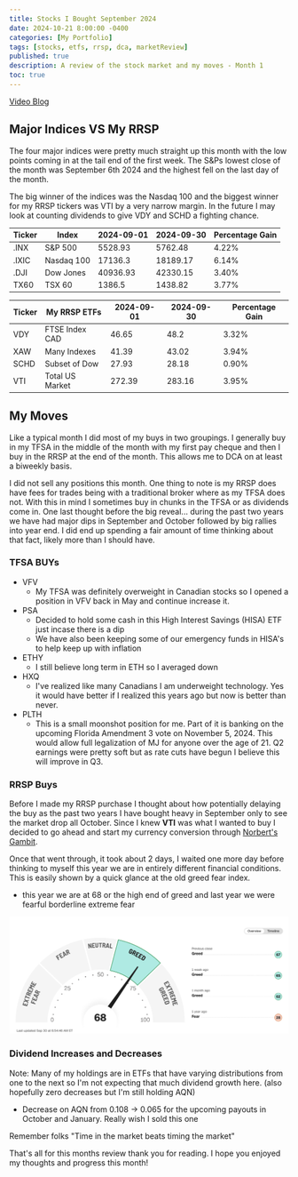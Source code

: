 ```yaml
---
title: Stocks I Bought September 2024
date: 2024-10-21 8:00:00 -0400
categories: [My Portfolio]
tags: [stocks, etfs, rrsp, dca, marketReview]
published: true
description: A review of the stock market and my moves - Month 1
toc: true
---
```


[Video Blog](https://youtu.be/5ycSc1wpBoc)

## Major Indices VS My RRSP
The four major indices were pretty much straight up this month with the low points coming in at the tail end of the first week. The S&Ps lowest close of the month was September 6th 2024 and the highest fell on the last day of the month.

The big winner of the indices was the Nasdaq 100 and the biggest winner for my RRSP tickers was VTI by a very narrow margin. In the future I may look at counting dividends to give VDY and SCHD a fighting chance.

  | **Ticker** | **Index**  | **2024-09-01** | **2024-09-30** | **Percentage Gain** |
  | ---------- | ---------- | -------------- | -------------- | ------------------- |
  | .INX       | S&P 500    | 5528.93        | 5762.48        | 4.22%               |
  | .IXIC      | Nasdaq 100 | 17136.3        | 18189.17       | 6.14%               |
  | .DJI       | Dow Jones  | 40936.93       | 42330.15       | 3.40%               |
  | TX60       | TSX 60     | 1386.5         | 1438.82        | 3.77%               |

  | **Ticker** | **My RRSP ETFs** | **2024-09-01** | **2024-09-30** | **Percentage Gain** |
  | ---------- | ---------------- | -------------- | -------------- | ------------------- |
  | VDY        | FTSE Index CAD   | 46.65          | 48.2           | 3.32%               |
  | XAW        | Many Indexes     | 41.39          | 43.02          | 3.94%               |
  | SCHD       | Subset of Dow    | 27.93          | 28.18          | 0.90%               |
  | VTI        | Total US Market  | 272.39         | 283.16         | 3.95%               |

## My Moves

Like a typical month I did most of my buys in two groupings. I generally buy in my TFSA in the middle of the month with my first pay cheque and then I buy in the RRSP at the end of the month. This allows me to DCA on at least a biweekly basis.

I did not sell any positions this month. One thing to note is my RRSP does have fees for trades being with a traditional broker where as my TFSA does not. With this in mind I sometimes buy in chunks in the TFSA or as dividends come in. One last thought before the big reveal... during the past two years we have had major dips in September and October followed by big rallies into year end. I did end up spending a fair amount of time thinking about that fact, likely more than I should have.

### TFSA BUYs
  - VFV
    - My TFSA was definitely overweight in Canadian stocks so I opened a position in VFV back in May and continue increase it.
  - PSA
    - Decided to hold some cash in this High Interest Savings (HISA) ETF just incase there is a dip
    - We have also been keeping some of our emergency funds in HISA's to help keep up with inflation
  - ETHY
    - I still believe long term in ETH so I averaged down
  - HXQ
    - I've realized like many Canadians I am underweight technology. Yes it would have better if I realized this years ago but now is better than never.
  - PLTH
    - This is a small moonshot position for me. Part of it is banking on the upcoming Florida Amendment 3 vote on November 5, 2024. This would allow full legalization of MJ for anyone over the age of 21. Q2 earnings were pretty soft but as rate cuts have begun I believe this will improve in Q3.

### RRSP Buys

Before I made my RRSP purchase I thought about how potentially delaying the buy as the past two years I have bought heavy in September only to see the market drop all October. Since I knew **VTI** was what I wanted to buy I decided to go ahead and start my currency conversion through [Norbert's Gambit](/_posts/2024-10-23-norberts-gambit).

Once that went through, it took about 2 days, I waited one more day before thinking to myself this year we are in entirely different financial conditions. This is easily shown by a quick glance at the old greed fear index.
 - this year we are at 68 or the high end of greed and last year we were fearful borderline extreme fear

![image](/assets/2024-10-21-greed-fear-index.png)

### Dividend Increases and Decreases
Note: Many of my holdings are in ETFs that have varying distributions from one to the next so I'm not expecting that much dividend growth here. (also hopefully zero decreases but I'm still holding AQN)
- Decrease on AQN from 0.108 -> 0.065 for the upcoming payouts in October and January. Really wish I sold this one

Remember folks "Time in the market beats timing the market"

That's all for this months review thank you for reading. I hope you enjoyed my thoughts and progress this month!